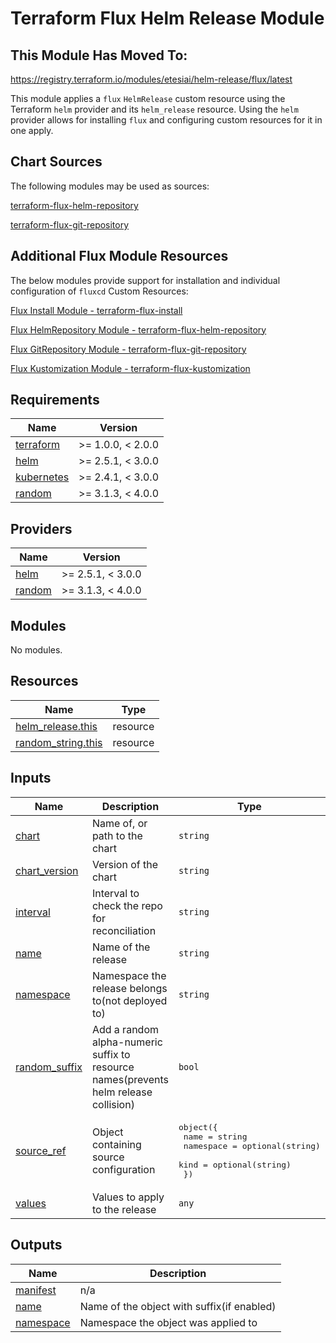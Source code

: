 # Terraform Flux Helm Release Module

## This Module Has Moved To:

<https://registry.terraform.io/modules/etesiai/helm-release/flux/latest>

This module applies a `flux` `HelmRelease` custom resource using the Terraform `helm` provider and its `helm_release` resource. Using the `helm` provider allows for installing `flux` and configuring custom resources for it in one apply.

## Chart Sources

The following modules may be used as sources:

[terraform-flux-helm-repository](https://registry.terraform.io/modules/OmniTeqSource/helm-repository/flux/latest)

[terraform-flux-git-repository](https://registry.terraform.io/modules/OmniTeqSource/git-repository/flux/latest)

## Additional Flux Module Resources

The below modules provide support for installation and individual configuration of `fluxcd` Custom Resources:

[Flux Install Module - terraform-flux-install](https://registry.terraform.io/modules/OmniTeqSource/install/flux/latest)

[Flux HelmRepository Module - terraform-flux-helm-repository](https://registry.terraform.io/modules/OmniTeqSource/helm-repository/flux/latest)

[Flux GitRepository Module - terraform-flux-git-repository](https://registry.terraform.io/modules/OmniTeqSource/git-repository/flux/latest)

[Flux Kustomization Module - terraform-flux-kustomization](https://registry.terraform.io/modules/OmniTeqSource/kustomization/flux/latest)

<!-- BEGIN_TF_DOCS -->
## Requirements

| Name | Version |
|------|---------|
| <a name="requirement_terraform"></a> [terraform](#requirement\_terraform) | >= 1.0.0, < 2.0.0 |
| <a name="requirement_helm"></a> [helm](#requirement\_helm) | >= 2.5.1, < 3.0.0 |
| <a name="requirement_kubernetes"></a> [kubernetes](#requirement\_kubernetes) | >= 2.4.1, < 3.0.0 |
| <a name="requirement_random"></a> [random](#requirement\_random) | >= 3.1.3, < 4.0.0 |

## Providers

| Name | Version |
|------|---------|
| <a name="provider_helm"></a> [helm](#provider\_helm) | >= 2.5.1, < 3.0.0 |
| <a name="provider_random"></a> [random](#provider\_random) | >= 3.1.3, < 4.0.0 |

## Modules

No modules.

## Resources

| Name | Type |
|------|------|
| [helm_release.this](https://registry.terraform.io/providers/hashicorp/helm/latest/docs/resources/release) | resource |
| [random_string.this](https://registry.terraform.io/providers/hashicorp/random/latest/docs/resources/string) | resource |

## Inputs

| Name | Description | Type | Default | Required |
|------|-------------|------|---------|:--------:|
| <a name="input_chart"></a> [chart](#input\_chart) | Name of, or path to the chart | `string` | n/a | yes |
| <a name="input_chart_version"></a> [chart\_version](#input\_chart\_version) | Version of the chart | `string` | `"*"` | no |
| <a name="input_interval"></a> [interval](#input\_interval) | Interval to check the repo for reconciliation | `string` | `"5m0s"` | no |
| <a name="input_name"></a> [name](#input\_name) | Name of the release | `string` | n/a | yes |
| <a name="input_namespace"></a> [namespace](#input\_namespace) | Namespace the release belongs to(not deployed to) | `string` | `"flux-system"` | no |
| <a name="input_random_suffix"></a> [random\_suffix](#input\_random\_suffix) | Add a random alpha-numeric suffix to resource names(prevents helm release collision) | `bool` | `true` | no |
| <a name="input_source_ref"></a> [source\_ref](#input\_source\_ref) | Object containing source configuration | <pre>object({<br>    name      = string<br>    namespace = optional(string)<br>    kind      = optional(string)<br>  })</pre> | n/a | yes |
| <a name="input_values"></a> [values](#input\_values) | Values to apply to the release | `any` | `null` | no |

## Outputs

| Name | Description |
|------|-------------|
| <a name="output_manifest"></a> [manifest](#output\_manifest) | n/a |
| <a name="output_name"></a> [name](#output\_name) | Name of the object with suffix(if enabled) |
| <a name="output_namespace"></a> [namespace](#output\_namespace) | Namespace the object was applied to |
<!-- END_TF_DOCS -->
